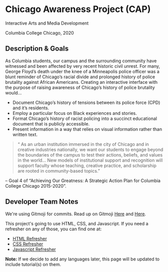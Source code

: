 # Chicago Awareness Project (CAP)
Interactive Arts and Media Development

Columbia College Chicago, 2020

## Description & Goals
As Columbia students, our campus and the surrounding community have witnessed and been affected by very recent historic civil unrest. For many, George Floyd’s death under the knee of a Minneapolis police officer was a blunt reminder of Chicago’s racial divide and prolonged history of police brutality against  African Americans. </ins>Creating an interactive interface with the purpose of raising awareness of Chicago’s history of police brutality would...</ins>

* Document Chicago’s history of tensions between its police force (CPD) and it’s residents. 
* Employ a particular focus on Black experiences and stories. 
* Format Chicago’s history of racist policing into a succinct educational document that is publicly accessible. 
* Present information in a way that relies on visual information rather than written text.

> “ As an urban institution immersed in the city of Chicago and in creative industries nationally, we want our students to engage beyond the boundaries of the campus to test their actions, beliefs, and values in the world... New models of institutional support and recognition will support faculty whose teaching,  creative practice, and scholarship are rooted in community-based topics.”

&ndash; Goal 4 of “Achieving Our Greatness: A Strategic Action Plan for Columbia College Chicago 2015-2020”.


## Developer Team Notes
We're using Gitmoji for commits. Read up on Gitmoji [Here](https://gitmoji.carloscuesta.me/) and [Here](https://github.com/dannyfritz/commit-message-emoji).

This project's going to use HTML, CSS, and Javascript. If you need a refresher on any of those, you can find one at:

* [HTML Refresher](https://www.w3schools.com/html/)
* [CSS Refresher](https://www.w3schools.com/css/)
* [Javascript Refresher](https://www.w3schools.com/javascript/)

**Note:** If we decide to add any languages later, this page will be updated to include tutorial(s) on them.